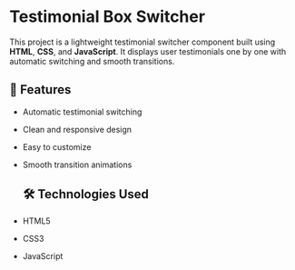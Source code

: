 # Testimonial Box Switcher

This project is a lightweight testimonial switcher component built using **HTML**, **CSS**, and **JavaScript**. It displays user testimonials one by one with automatic switching and smooth transitions.

## 🚀 Features

- Automatic testimonial switching
- Clean and responsive design
- Easy to customize
- Smooth transition animations

  ## 🛠️ Technologies Used

- HTML5
- CSS3
- JavaScript 
